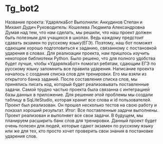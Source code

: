 # Tg_bot2
Название проекта: УдарялкаБот
Выполнили: Анкудинов Степан и Михаил Дудич
Руководитель: Кошелева Людмила Александровна
Думая над тем, что нам сделать, мы решили, что наш проект должен быть полезным для учащихся в школах. Ведь каждому предстоит сдавать экзамен по русскому языку(ЕГЭ). Поэтому, наш бот поможет сдающим хорошо подготовиться к заданию, связанному с постановкой ударения в словах.
Для реализации проекта, нам пришлось изучить некоторое библиотеки Python. Было решено, что для полного удобства будет лучше, чтобы «УдарялкаБот» помогал ребятам, сдающим ЕГЭ по русскому языку запомнить все правила ударения. Написание проекта началось с создания списка слов для тренировки. Его мы взяли из открытого банка заданий. После составления списка слов, мы принялись писать код, который будет реализовывать поставленные задачи. Самой трудно частью проекта была связанна с интеграцией базы данных в приложение. Для решение этой проблемы мы создали таблицу в SqLiteStudio, которая хранит все слова и id пользователей. Проект был реализован. Он прошел несколько тестов на свою работу и показал хороший результат. 
Итог: Все поставленные задачи выполнены. Проект реализован и выполняет все свои задачи. 
В будущем, мы планируем расширить банк слов для тренировки. Данный проект будет очень полезен для людей, которые сдают экзамен по русскому языку или же для тех, кто просто хочет проверить свои знания в постановке ударения слов.
